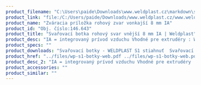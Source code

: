 ```yaml
---
product_filename: "C:\Users\paide\Downloads\www.weldplast.cz\markdown\svarovaci-botka-rohovy-svar-vnejsi-8-mm-ia.md"
product_link: "file:/C:/Users/paide/Downloads/www.weldplast.cz/www.weldplast.cz/sk/svarovaci-botka-rohovy-svar-vnejsi-8-mm-ia"
product_name: "Zváracia príložka rohový zvar vonkajší 8 mm IA"
product_id: "Obj. číslo:146.643"
product_title: "Svařovací botka rohový svar vnější 8 mm IA | Weldplast"
product_desc: "IA = integrovaný prívod vzduchu Vhodné pre extrudéry : WELDPLAST S2FUSION 1FUSION 2FUSION 3FUSION 3C"
product_specs: ""
product_downloads: "Svařovací botky - WELDPLAST S1 stiahnuť  Svařovací botky - FUSION 2/3/3C WELDPLAST S2 stiahnuť  Svařovací botky - WELDPLAST S2 PVC S4 S6 stiahnuť"
product_href: "../files/wp-s1-botky-web.pdf ../files/wp-s1-botky-web.pdf ../files/prehled-botek-fusion-2-3-3c-weldplast-s21.pdf ../files/prehled-botek-fusion-2-3-3c-weldplast-s21.pdf ../files/prehled-botek-weldplast-s2pvc-s4-s62.pdf ../files/prehled-botek-weldplast-s2pvc-s4-s62.pdf"
product_desc_2: "IA = integrovaný prívod vzduchu Vhodné pre extrudéry : WELDPLAST S2FUSION 1FUSION 2FUSION 3FUSION 3C"
product_accessories: ""
product_similar: ""
---
```

